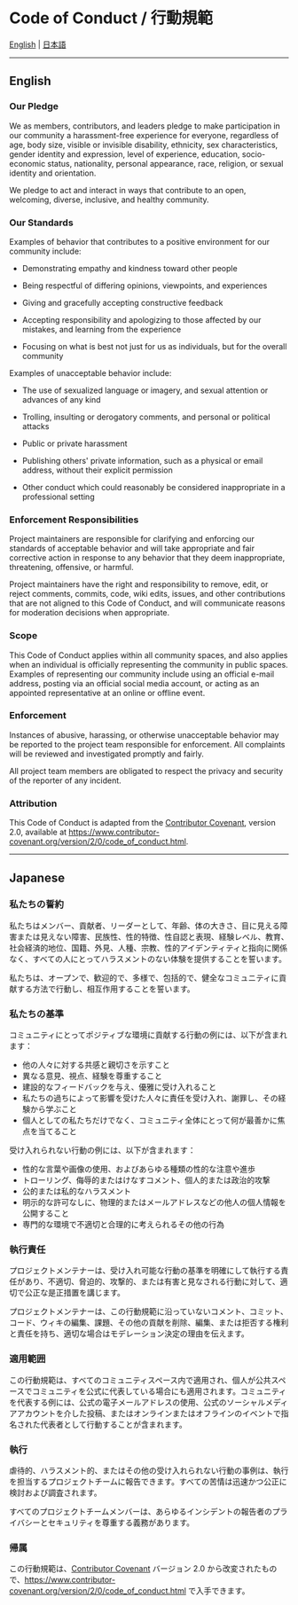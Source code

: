 ﻿# Code of Conduct / 行動規範

[English](#english) | [日本語](#japanese)

---

## English

### Our Pledge

We as members, contributors, and leaders pledge to make participation in our community a harassment-free experience for everyone, regardless of age, body size, visible or invisible disability, ethnicity, sex characteristics, gender identity and expression, level of experience, education, socio-economic status, nationality, personal appearance, race, religion, or sexual identity and orientation.

We pledge to act and interact in ways that contribute to an open, welcoming, diverse, inclusive, and healthy community.

### Our Standards

Examples of behavior that contributes to a positive environment for our community include:

* Demonstrating empathy and kindness toward other people

* Being respectful of differing opinions, viewpoints, and experiences

* Giving and gracefully accepting constructive feedback

* Accepting responsibility and apologizing to those affected by our mistakes, and learning from the experience

* Focusing on what is best not just for us as individuals, but for the overall community

Examples of unacceptable behavior include:

* The use of sexualized language or imagery, and sexual attention or advances of any kind

* Trolling, insulting or derogatory comments, and personal or political attacks

* Public or private harassment

* Publishing others' private information, such as a physical or email address, without their explicit permission

* Other conduct which could reasonably be considered inappropriate in a professional setting

### Enforcement Responsibilities

Project maintainers are responsible for clarifying and enforcing our standards of acceptable behavior and will take appropriate and fair corrective action in response to any behavior that they deem inappropriate, threatening, offensive, or harmful.

Project maintainers have the right and responsibility to remove, edit, or reject comments, commits, code, wiki edits, issues, and other contributions that are not aligned to this Code of Conduct, and will communicate reasons for moderation decisions when appropriate.

### Scope

This Code of Conduct applies within all community spaces, and also applies when an individual is officially representing the community in public spaces. Examples of representing our community include using an official e-mail address, posting via an official social media account, or acting as an appointed representative at an online or offline event.

### Enforcement

Instances of abusive, harassing, or otherwise unacceptable behavior may be reported to the project team responsible for enforcement. All complaints will be reviewed and investigated promptly and fairly.

All project team members are obligated to respect the privacy and security of the reporter of any incident.

### Attribution

This Code of Conduct is adapted from the [Contributor Covenant](https://www.contributor-covenant.org), version 2.0, available at <https://www.contributor-covenant.org/version/2/0/code_of_conduct.html>.

---

## Japanese

### 私たちの誓約

私たちはメンバー、貢献者、リーダーとして、年齢、体の大きさ、目に見える障害または見えない障害、民族性、性的特徴、性自認と表現、経験レベル、教育、社会経済的地位、国籍、外見、人種、宗教、性的アイデンティティと指向に関係なく、すべての人にとってハラスメントのない体験を提供することを誓います。

私たちは、オープンで、歓迎的で、多様で、包括的で、健全なコミュニティに貢献する方法で行動し、相互作用することを誓います。

### 私たちの基準

コミュニティにとってポジティブな環境に貢献する行動の例には、以下が含まれます：
* 他の人々に対する共感と親切さを示すこと
* 異なる意見、視点、経験を尊重すること
* 建設的なフィードバックを与え、優雅に受け入れること
* 私たちの過ちによって影響を受けた人々に責任を受け入れ、謝罪し、その経験から学ぶこと
* 個人としての私たちだけでなく、コミュニティ全体にとって何が最善かに焦点を当てること

受け入れられない行動の例には、以下が含まれます：
* 性的な言葉や画像の使用、およびあらゆる種類の性的な注意や進歩
* トローリング、侮辱的またはけなすコメント、個人的または政治的攻撃
* 公的または私的なハラスメント
* 明示的な許可なしに、物理的またはメールアドレスなどの他人の個人情報を公開すること
* 専門的な環境で不適切と合理的に考えられるその他の行為

### 執行責任

プロジェクトメンテナーは、受け入れ可能な行動の基準を明確にして執行する責任があり、不適切、脅迫的、攻撃的、または有害と見なされる行動に対して、適切で公正な是正措置を講じます。

プロジェクトメンテナーは、この行動規範に沿っていないコメント、コミット、コード、ウィキの編集、課題、その他の貢献を削除、編集、または拒否する権利と責任を持ち、適切な場合はモデレーション決定の理由を伝えます。

### 適用範囲

この行動規範は、すべてのコミュニティスペース内で適用され、個人が公共スペースでコミュニティを公式に代表している場合にも適用されます。コミュニティを代表する例には、公式の電子メールアドレスの使用、公式のソーシャルメディアアカウントを介した投稿、またはオンラインまたはオフラインのイベントで指名された代表者として行動することが含まれます。

### 執行

虐待的、ハラスメント的、またはその他の受け入れられない行動の事例は、執行を担当するプロジェクトチームに報告できます。すべての苦情は迅速かつ公正に検討および調査されます。

すべてのプロジェクトチームメンバーは、あらゆるインシデントの報告者のプライバシーとセキュリティを尊重する義務があります。

### 帰属

この行動規範は、[Contributor Covenant](https://www.contributor-covenant.org) バージョン 2.0 から改変されたもので、https://www.contributor-covenant.org/version/2/0/code_of_conduct.html で入手できます。

